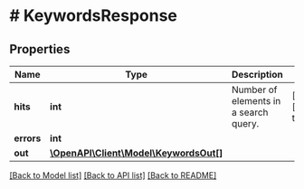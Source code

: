 # # KeywordsResponse

## Properties

Name | Type | Description | Notes
------------ | ------------- | ------------- | -------------
**hits** | **int** | Number of elements in a search query. | [optional] [default to 0]
**errors** | **int** |  |
**out** | [**\OpenAPI\Client\Model\KeywordsOut[]**](KeywordsOut.md) |  |

[[Back to Model list]](../../README.md#models) [[Back to API list]](../../README.md#endpoints) [[Back to README]](../../README.md)
